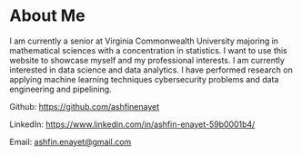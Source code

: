 # About Me

I am currently a senior at Virginia Commonwealth University majoring in mathematical sciences with a concentration in statistics. 
I want to use this website to showcase myself and my professional interests. 
I am currently interested in data science and data analytics. I have performed research on applying machine learning techniques cybersecurity problems and data engineering and pipelining. 


Github: https://github.com/ashfinenayet

LinkedIn: https://www.linkedin.com/in/ashfin-enayet-59b0001b4/

Email: ashfin.enayet@gmail.com
